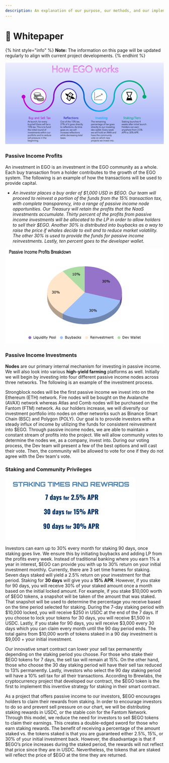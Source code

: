 ```yaml
---
description: An explanation of our purpose, our methods, and our implementation.
---
```


# 📃 Whitepaper

{% hint style="info" %}
**Note:** The information on this page will be updated regularly to align with current project developments.
{% endhint %}

![](<../.gitbook/assets/Screen Shot 2022-03-02 at 10.04.22 PM.png>)

### Passive Income Profits

An investment in EGO is an investment in the EGO community as a whole. Each buy transaction from a holder contributes to the growth of the EGO system. The following is an example of how the transactions will be used to provide capital.

* _An investor places a buy order of $1,000 USD in $EGO. Our team will proceed to reinvest a portion of the funds from the 15% transaction tax, with complete transparency, into a range of passive income node opportunities. Our Treasury will retain the profits that the NaaS investments accumulate. Thirty percent of the profits from passive income investments will be allocated to the LP in order to allow holders to sell their $EGO. Another 30% is distributed into buybacks as a way to raise the price if whales decide to exit and to reduce market volatility. The other 30% is used to provide the funds for passive income reinvestments. Lastly, ten percent goes to the developer wallet._

![](<../.gitbook/assets/Screen Shot 2022-03-03 at 12.46.43 AM (1).png>)

### Passive Income Investments

**Nodes** are our primary internal mechanism for investing in passive income. We will also look into various **high-yield farming** platforms as well. Initially we will begin by investing into four different passive income nodes across three networks. The following is an example of the investment process.

Strongblock nodes will be the first passive income we invest into on the Ethereum (ETH) network. Fire nodes will be bought on the Avalanche (AVAX) network whereas Atlas and Comb nodes will be purchased on the Fantom (FTM) network. As our holders increase, we will diversify our investment portfolio into nodes on other networks such as Binance Smart Chain (BSC) and Polygon (POLY). Our goal is to provide investors with a steady influx of income by utilizing the funds for consistent reinvestment into $EGO. Through passive income nodes, we are able to maintain a constant stream of profits into the project. We will allow community votes to determine the nodes we, as a company, invest into. During our voting process, the Dev team will present a few of the best options and will cast their vote. Then, the community will be allowed to vote for one if they do not agree with the Dev team's vote.&#x20;

### Staking and Community Privileges

![](<../.gitbook/assets/Screen Shot 2022-03-02 at 11.51.44 PM.png>)

Investors can earn up to 30% every month for staking 90 days, once staking goes live. We ensure this by initiating buybacks and adding LP from the profits every week. Instead of traditional banking where you earn 1% a year in interest, $EGO can provide you with up to 30% return on your initial investment monthly. Currently, there are 3 set time frames for staking. Seven days staked will yield a 2.5% return on your investment for that period. Staking for **30 days** will give you a **15% APR**. However, if you stake for 90 days, you will receive 30% of your staked amount once a month based on the initial locked amount. For example, if you stake $10,000 worth of $EGO tokens, a snapshot will be taken of the amount that was staked. That snapshot will be used to determine the percentage you receive based on the time period selected for staking. During the 7-day staking period with $10,000 locked, you will receive $250 in USDC at the end of the 7 days. If you choose to lock your tokens for 30 days, you will receive $1,500 in USDC. Lastly, if you stake for 90 days, you will receive $3,000 every 30 days which you can claim every month until the 90 day period ends. The total gains from $10,000 worth of tokens staked in a 90 day investment is $9,000 + your initial investment.

Our innovative smart contract can lower your sell tax permanently depending on the staking period you choose. For those who stake their $EGO tokens for 7 days, the sell tax will remain at 15%. On the other hand, those who choose the 30 day staking period will have their sell tax reduced to 13% permanently. Lastly, investors who select the 90 day staking period will have a 10% sell tax for all their transactions. According to Brewlabs, the cryptocurrency project that developed our contract, the $EGO token is the first to implement this inventive strategy for staking in their smart contract.

As a project that offers passive income to our investors, $EGO encourages holders to claim their rewards from staking. In order to encourage investors to do so and prevent sell pressure on our chart, we will be distributing staking rewards in USDC, or the stable coin for the Fantom Network. Through this model, we reduce the need for investors to sell $EGO tokens to claim their earnings. This creates a double-edged sword for those who earn staking rewards. The benefit of receiving a percentage of the amount staked vs. the tokens staked is that you are guaranteed either 2.5%, 15%, or 30% of your initial investment back. However, the disadvantage is that if $EGO’s price increases during the staked period, the rewards will not reflect that price since they are in USDC. Nevertheless, the tokens that are staked will reflect the price of $EGO at the time they are returned.
